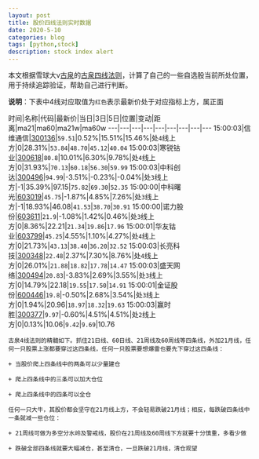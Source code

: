 ```yaml
---
layout: post
title: 股价四线法则实时数据
date: 2020-5-10
categories: blog
tags: [python,stock]
description: stock index alert
---
```



本文根据雪球大v[古泉](https://xueqiu.com/u/7148646888)的[古泉四线法则](https://xueqiu.com/7148646888/130498192)，计算了自己的一些自选股当前所处位置，用于持续追踪验证，帮助自己进行判断。

**说明**：下表中4线对应取值为`红色`表示最新价处于对应指标上方，属正面

时间|名称|代码|最新价|当日|3日|5日|位置|变动|距离|ma21|ma60|ma21w|ma60w
---|---|---|---|---|---|---|---|---
15:00:03|信维通信|[300136](https://xueqiu.com/S/SZ300136)|`59.51`|0.52%|15.51%|15.46%|处`4`线上方|0|28.31%|`53.84`|`48.70`|`45.12`|`40.04`
15:00:03|寒锐钴业|[300618](https://xueqiu.com/S/SZ300618)|`80.8`|10.01%|6.30%|9.78%|处`4`线上方|0|31.93%|`70.13`|`60.18`|`56.30`|`59.99`
15:00:03|中科创达|[300496](https://xueqiu.com/S/SZ300496)|`94.99`|-3.51%|-0.23%|-0.04%|处`3`线上方|-1|35.39%|97.15|`75.82`|`69.30`|`52.35`
15:00:00|中科曙光|[603019](https://xueqiu.com/S/SH603019)|`45.75`|-1.87%|4.85%|7.26%|处`3`线上方|-1|18.93%|46.08|`41.53`|`38.70`|`30.91`
15:00:00|诺力股份|[603611](https://xueqiu.com/S/SH603611)|`21.9`|-1.08%|1.42%|0.46%|处`3`线上方|0|8.36%|22.21|`21.34`|`19.86`|`17.96`
15:00:01|华友钴业|[603799](https://xueqiu.com/S/SH603799)|`45.25`|4.55%|1.10%|4.27%|处`4`线上方|0|21.73%|`43.13`|`38.40`|`36.20`|`32.52`
15:00:03|长亮科技|[300348](https://xueqiu.com/S/SZ300348)|`22.48`|2.37%|7.30%|8.76%|处`4`线上方|0|26.01%|`21.88`|`18.82`|`17.78`|`14.47`
15:00:03|盛天网络|[300494](https://xueqiu.com/S/SZ300494)|`20.83`|-3.83%|2.69%|3.55%|处`3`线上方|0|14.79%|22.18|`19.55`|`17.50`|`14.91`
15:00:01|金证股份|[600446](https://xueqiu.com/S/SH600446)|`19.8`|-0.50%|2.68%|3.54%|处`3`线上方|0|1.94%|20.96|`18.97`|`18.32`|`19.63`
15:00:03|赢时胜|[300377](https://xueqiu.com/S/SZ300377)|`9.97`|-0.60%|4.51%|4.51%|处`2`线上方|0|0.13%|10.06|`9.42`|`9.69`|10.76

```
古泉4线法则的精髓如下。抓住21日线、60日线、21周线及60周线等四条线，外加21月线，任何一只股票上涨都要穿过这四条线，任何一只股票要想爆雷也要先下穿过这四条线：

+ 当股价爬上四条线中的两条可以少量建仓

+ 爬上四条线中的三条可以加大仓位

+ 爬上四条线中的四条可以全仓

任何一只大牛，其股价都会坚守在21月线上方，不会轻易跌破21月线；相反，每跌破四条线中一条就减一些仓位：

+ 21周线可做为多空分水岭及警戒线，股价在21周线及60周线下方就要十分慎重，多看少做

+ 跌破全部四条线就要大幅减仓，甚至清仓，一旦跌破21月线，清仓观望
```
